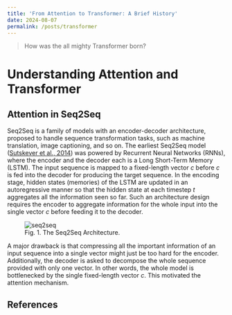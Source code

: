 ```yaml
---
title: 'From Attention to Transformer: A Brief History'
date: 2024-08-07
permalink: /posts/transformer
---
```


> How was the all mighty Transformer born?

# Understanding Attention and Transformer

## Attention in Seq2Seq

Seq2Seq is a family of models with an encoder-decoder architecture, proposed to handle sequence transformation tasks, such as machine translation, image captioning, and so on. The earliest Seq2Seq model ([Sutskever et al., 2014](https://arxiv.org/pdf/1409.3215)) was powered by Recurrent Neural Networks (RNNs), where the encoder and the decoder each is a Long Short-Term Memory (LSTM). The input sequence is mapped to a fixed-length vector $c$ before $c$ is fed into the decoder for producing the target sequence.
In the encoding stage, hidden states (memories) of the LSTM are updated in an autoregressive manner so that the hidden state at each timestep $t$ aggregates all the information seen so far. Such an architecture design requires the encoder to aggregate information for the whole input into the single vector $c$ before feeding it to the decoder. 

<figure>
    <img src='http://thomas-yin.github.io/images/seq2seq.png' alt='seq2seq' />
    <figcaption>Fig. 1. The Seq2Seq Architecture.</figcaption>
</figure>

A major drawback is that compressing all the important information of an input sequence into a single vector might just be too hard for the encoder. Additionally, the decoder is asked to decompose the whole sequence provided with only one vector. In other words, the whole model is bottlenecked by the single fixed-length vector $c$. This motivated the attention mechanism.



## References

<p></p>